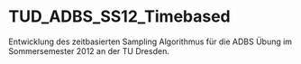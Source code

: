 TUD_ADBS_SS12_Timebased
=======================

Entwicklung des zeitbasierten Sampling Algorithmus für die ADBS Übung im Sommersemester 2012 an der TU Dresden.